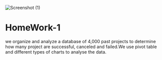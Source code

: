 ![Screenshot (1)](https://user-images.githubusercontent.com/49598347/58433262-eef6df80-807b-11e9-9f8b-45dc77de0d40.png)
# HomeWork-1
we organize and analyze a database of 4,000 past projects to determine how many project are successful, canceled and failed.We use pivot table and different types of charts to analyse the data. 
